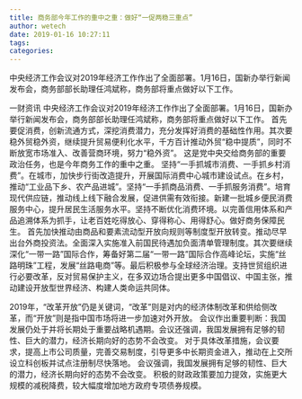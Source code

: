 ```yaml
---
title: 商务部今年工作的重中之重：做好“一促两稳三重点”
author: wetech
date: 2019-01-16 10:27:11
tags: 
categories: 
---
```

中央经济工作会议对2019年经济工作作出了全面部署。1月16日，国新办举行新闻发布会，商务部部长助理任鸿斌称，商务部将重点做好以下工作。
<!-- more -->
一财资讯
中央经济工作会议对2019年经济工作作出了全面部署。1月16日，国新办举行新闻发布会，商务部部长助理任鸿斌称，商务部将重点做好以下工作。
首先要促消费，创新流通方式，深挖消费潜力，充分发挥好消费的基础性作用。其次要稳外贸稳外资，继续提升贸易便利化水平，千方百计推动外贸“稳中提质”，同时不断放宽市场准入、改善营商环境，努力“稳外资”。
这是党中央交给商务部的重要政治任务，也是今年商务工作的重中之重。
坚持“一手抓城市消费、一手抓乡村消费”。在城市，加快步行街改造提升，开展国际消费中心城市建设试点。在乡村，推动“工业品下乡、农产品进城”。坚持“一手抓商品消费、一手抓服务消费”。培育现代供应链，推动线上线下融合发展，促进供需有效衔接。新建一批城乡便民消费服务中心，提升居民生活服务水平。坚持不断优化消费环境。以完善信用体系和产品追溯体系为抓手，让老百姓吃得放心、穿得称心、用得舒心。做好商务保障民生。
首先加快推动由商品和要素流动型开放向规则等制度型开放转变。推动尽早出台外商投资法。全面深入实施准入前国民待遇加负面清单管理制度。其次要继续深化“一带一路”国际合作，筹备好第二届“一带一路”国际合作高峰论坛，实施“丝路明珠”工程，发展“丝路电商”等。最后积极参与全球经济治理。支持世贸组织进行必要改革，反对贸易保护主义，在多双边场合提出更多中国倡议、中国主张，推动建设开放型世界经济、构建人类命运共同体。
 
 
2019年，“改革开放”仍是关键词，“改革”则是对内的经济体制改革和供给侧改革，而“开放”则是指中国市场将进一步加速对外开放。
会议作出重要判断：我国发展仍处于并将长期处于重要战略机遇期。会议还强调，我国发展拥有足够的韧性、巨大的潜力，经济长期向好的态势不会改变。
对于具体改革措施，会议要求，提高上市公司质量，完善交易制度，引导更多中长期资金进入，推动在上交所设立科创板并试点注册制尽快落地。
会议强调，我国发展拥有足够的韧性、巨大的潜力，经济长期向好的态势不会改变。
积极的财政政策要加力提效，实施更大规模的减税降费，较大幅度增加地方政府专项债券规模。
